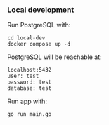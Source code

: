 
### Local development

Run PostgreSQL with:
```shell
cd local-dev
docker compose up -d
```

PostgreSQL will be reachable at:
```
localhost:5432
user: test
password: test
database: test
```

Run app with:
```shell
go run main.go
```